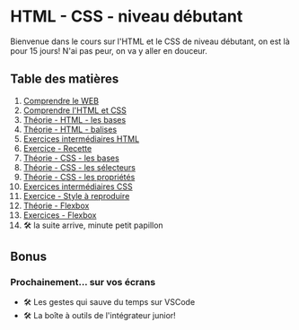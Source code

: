 # HTML - CSS - niveau débutant

Bienvenue dans le cours sur l'HTML et le CSS de niveau débutant, on est là pour 15 jours! N'ai pas peur, on va y aller en douceur.

## Table des matières

1. [Comprendre le WEB](01-comprendre-web.md)
2. [Comprendre l'HTML et CSS](02-comprendre-html-css.md)
3. [Théorie - HTML - les bases](03-theorie-html-bases.md)
4. [Théorie - HTML - balises](04-theorie-html-balises.md)
5. [Exercices intermédiaires HTML](05-exercices-intermediaires-html.md)
6. [Exercice - Recette](06-exercice-recette.md)
7. [Théorie - CSS - les bases](07-theorie-css-bases.md)
8. [Théorie - CSS - les sélecteurs](08-theorie-css-selecteurs.md)
9. [Théorie - CSS - les propriétés](09-theorie-css-prorietes.md)
10. [Exercices intermédiaires CSS](10-exercices-intermediaires-css.md)
11. [Exercice - Style à reproduire](11-exercice-css.md)
12. [Théorie - Flexbox](12-theorie-flexbox.md)
13. [Exercices - Flexbox](13-exercices-flexbox.md)
14. :hammer_and_wrench: la suite arrive, minute petit papillon

## Bonus

### Prochainement... sur vos écrans

- :hammer_and_wrench: Les gestes qui sauve du temps sur VSCode
- :hammer_and_wrench: La boîte à outils de l'intégrateur junior! 